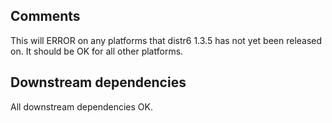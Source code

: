 ## Comments
This will ERROR on any platforms that distr6 1.3.5 has not yet been released on. It should be OK for all other platforms.

## Downstream dependencies
All downstream dependencies OK.
